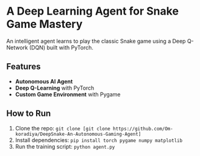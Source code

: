 # A Deep Learning Agent for Snake Game Mastery

An intelligent agent learns to play the classic Snake game using a Deep Q-Network (DQN) built with PyTorch.

## Features

-   **Autonomous AI Agent**
-   **Deep Q-Learning** with PyTorch
-   **Custom Game Environment** with Pygame

## How to Run

1.  Clone the repo: `git clone [git clone https://github.com/Om-koradiya/DeepSnake-An-Autonomous-Gaming-Agent]`
2.  Install dependencies: `pip install torch pygame numpy matplotlib`
3.  Run the training script: `python agent.py`
